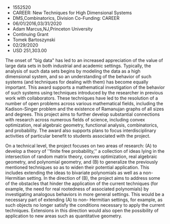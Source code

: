 
* 1552520
* CAREER: New Techniques for High Dimensional Systems
* DMS,Combinatorics, Division Co-Funding: CAREER
* 06/01/2016,03/31/2020
* Adam Marcus,NJ,Princeton University
* Continuing Grant
* Tomek Bartoszynski
* 02/29/2020
* USD 251,303.00

The onset of "big data" has led to an increased appreciation of the value of
large data sets in both industrial and academic settings. Typically, the
analysis of such data sets begins by modeling the data as a high dimensional
system, and so an understanding of the behavior of such systems (and techniques
for dealing with them) has become equally important. This award supports a
mathematical investigation of the behavior of such systems using techniques
introduced by the researcher in previous work with collaborators. These
techniques have led to the resolution of a number of open problems across
various mathematical fields, including the Kadison-Singer problem and the
existence of Ramanujan graphs of all sizes and degrees. This project aims to
further develop substantial connections with research across numerous fields of
science, including convex optimization, real algebraic geometry, functional
analysis, combinatorics, and probability. The award also supports plans to focus
interdisciplinary activities of particular benefit to students associated with
the project.

On a technical level, the project focuses on two areas of research: (A) to
develop a theory of ''finite free probability,'' a collection of ideas lying in
the intersection of random matrix theory, convex optimization, real algebraic
geometry, and polynomial geometry, and (B) to generalize the previously
mentioned techniques so as to widen their potential application. This includes
extending the ideas to bivariate polynomials as well as a non-Hermitian setting.
In the direction of (B), the project aims to address some of the obstacles that
hinder the application of the current techniques (for example, the need for real
rootedness of associated polynomials) by investigating analogous behaviors in
more general settings. This would be a necessary part of extending (A) to non-
Hermitian settings, for example, as such objects no longer satisfy the
conditions necessary to apply the current techniques. Extensions in this
direction would also open the possibility of application to new areas such as
quantitative geometry.
